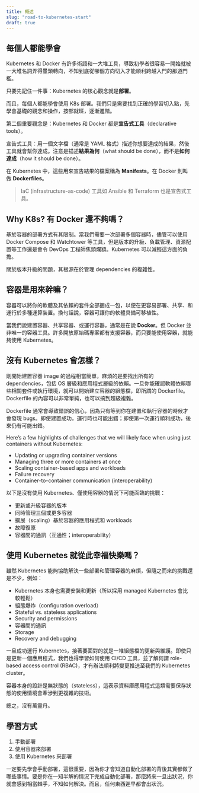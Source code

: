 ```yaml
---
title: 概述
slug: "road-to-kubernetes-start"
draft: true
---
```


## 每個人都能學會

Kubernetes 和 Docker 有許多術語和一大堆工具，導致初學者很容易一開始就被一大堆名詞弄得暈頭轉向，不知到底從哪個方向切入才能順利跨越入門的那道門檻。

只要先記住一件事：Kubernetes 的核心觀念就是**部署**。

而且，每個人都能學會使用 K8s 部署。我們只是需要找到正確的學習切入點，先學會基礎的觀念和操作，按部就班，逐漸進階。

第二個重要觀念是：Kubernetes 和 Docker 都是**宣告式工具**（declarative tools）。


宣告式工具：用一個文字檔（通常是 YAML 格式）描述你想要達成的結果，然後工具就會幫你達成。注意是描述**結果為何**（what should be done），而不是**如何達成**（how it should be done）。

在 Kubernetes 中，這些用來宣告結果的檔案稱為 **Manifests**。在 Docker 則叫做 **Dockerfiles**。

> IaC (infrastructure-as-code) 工具如 Ansible 和 Terraform 也是宣告式工具。

## Why K8s? 有 Docker 還不夠嗎？

基於容器的部署方式有其限制。當我們需要一次部署多個容器時，儘管可以使用 Docker Compose 和 Watchtower 等工具，但是版本的升級、負載管理、資源配置等工作還是會令 DevOps 工程師焦頭爛額。Kubernetes 可以減輕這方面的負擔。

關於版本升級的問題，其根源在於管理 dependencies 的複雜性。

## 容器是用來幹嘛？

容器可以將你的軟體及其依賴的套件全部捆成一包，以便在更容易部署、共享、和運行於多種運算裝置。換句話說，容器可讓你的軟體具備可移植性。

當我們說建置容器、共享容器、或運行容器，通常是在說 **Docker**。但 Docker 並非唯一的容器工具。許多開放原始碼專案都有支援容器，而只要能使用容器，就能夠使用 Kubernetes。

## 沒有 Kubernetes 會怎樣？

剛開始建置容器 image 的過程相當簡單，麻煩的是要找出所有的 dependencies，包括 OS 層級和應用程式層級的依賴。一旦你能確認軟體依賴哪些相關套件或執行環境，就可以開始建立容器的組態檔，即所謂的 Dockerfile。Dockerfile 的內容可以非常單純，也可以搞到超級複雜。

Dockerfile 通常會導致錯誤的信心，因為只有等到你在建置和執行容器的時候才會發現 bugs。即使建置成功，運行時也可能出錯；即使第一次運行順利成功，後來仍有可能出錯。

Here’s a few highlights of challenges that we will likely face when using just containers without Kubernetes:

- Updating or upgrading container versions
- Managing three or more containers at once
- Scaling container-based apps and workloads
- Failure recovery
- Container-to-container communication (interoperability)
 
以下是沒有使用 Kubernetes、僅使用容器的情況下可能面臨的挑戰：

- 更新或升級容器的版本
- 同時管理三個或更多容器
- 擴展（scaling）基於容器的應用程式和 workloads
- 故障復原
- 容器間的通訊（互通性；interoperability）

## 使用 Kubernetes 就從此幸福快樂嗎？

雖然 Kubernetes 能夠協助解決一些部署和管理容器的麻煩，但隨之而來的挑戰還是不少，例如：

- Kubernetes 本身也需要安裝和更新（所以採用 managed Kubernetes 會比較輕鬆）
- 組態爆炸（configuration overload）
- Stateful vs. stateless applications
- Security and permissions
- 容器間的通訊
- Storage
- Recovery and debugging

一旦成功運行 Kubernetes，接著要面對的就是一堆組態檔的更新與維護。即使只是更新一個應用程式，我們也得學習如何使用 CI/CD 工具，並了解何謂 role-based access control (RBAC)，才有辦法順利將變更推送至我們的 Kubernetes cluster。

容器本身的設計是無狀態的（stateless），這表示資料庫應用程式這類需要保存狀態的使用情境會牽涉到更複雜的技術。

總之，沒有萬靈丹。

## 學習方式

1. 手動部署
2. 使用容器來部署
3. 使用 Kubernetes 來部署

一定要先學會手動部署，這很重要，因為你才會知道自動化部署的背後其實都做了哪些事情。要是你在一知半解的情況下完成自動化部署，那麼將來一旦出狀況，你就會感到相當棘手，不知如何解決。而且，任何東西遲早都會出狀況。


